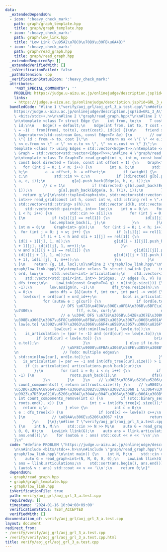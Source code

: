 ```yaml
---
data:
  _extendedDependsOn:
  - icon: ':heavy_check_mark:'
    path: graph/graph_template.hpp
    title: graph/graph_template.hpp
  - icon: ':heavy_check_mark:'
    path: graph/low_link.hpp
    title: "Low Link (\u95A2\u7BC0\u70B9\u30FB\u6A4B)"
  - icon: ':heavy_check_mark:'
    path: graph/read_graph.hpp
    title: graph/read_graph.hpp
  _extendedRequiredBy: []
  _extendedVerifiedWith: []
  _isVerificationFailed: false
  _pathExtension: cpp
  _verificationStatusIcon: ':heavy_check_mark:'
  attributes:
    '*NOT_SPECIAL_COMMENTS*': ''
    PROBLEM: https://judge.u-aizu.ac.jp/onlinejudge/description.jsp?id=GRL_3_A
    links:
    - https://judge.u-aizu.ac.jp/onlinejudge/description.jsp?id=GRL_3_A
  bundledCode: "#line 1 \"verify/aoj_grl/aoj_grl_3_a.test.cpp\"\n#define PROBLEM \"\
    https://judge.u-aizu.ac.jp/onlinejudge/description.jsp?id=GRL_3_A\"\n\n#include\
    \ <bits/stdc++.h>\n\n#line 2 \"graph/read_graph.hpp\"\n\n#line 2 \"graph/graph_template.hpp\"\
    \n\ntemplate <class T> struct Edge {\n    int from, to;\n    T cost;\n    int\
    \ id;\n\n    Edge() = default;\n    Edge(int from, int to, T cost = 1, int id\
    \ = -1) : from(from), to(to), cost(cost), id(id) {}\n\n    friend std::ostream\
    \ &operator<<(std::ostream &os, const Edge<T> &e) {\n        // output format:\
    \ \"{ id : from -> to, cost }\"\n        return os << \"{ \" << e.id << \" : \"\
    \ << e.from << \" -> \" << e.to << \", \" << e.cost << \" }\";\n    }\n};\n\n\
    template <class T> using Edges = std::vector<Edge<T>>;\ntemplate <class T> using\
    \ Graph = std::vector<std::vector<Edge<T>>>;\n#line 4 \"graph/read_graph.hpp\"\
    \n\ntemplate <class T> Graph<T> read_graph(int n, int m, const bool weight = false,\
    \ const bool directed = false, const int offset = 1) {\n    Graph<T> g(n);\n \
    \   for (int i = 0; i < m; i++) {\n        int a, b;\n        std::cin >> a >>\
    \ b;\n        a -= offset, b -= offset;\n        if (weight) {\n            T\
    \ c;\n            std::cin >> c;\n            if (!directed) g[b].push_back(Edge(b,\
    \ a, c, i));\n            g[a].push_back(Edge(a, b, c, i));\n        } else {\n\
    \            // c = 1\n            if (!directed) g[b].push_back(Edge(b, a, T(1),\
    \ i));\n            g[a].push_back(Edge(a, b, T(1), i));\n        }\n    }\n \
    \   return g;\n}\n\nstd::tuple<Graph<int>, std::vector<std::vector<int>>, std::vector<std::pair<int,\
    \ int>>> read_grid(const int h, const int w, std::string rel = \".#\") {\n   \
    \ std::vector<std::string> s(h);\n    std::vector id(h, std::vector<int>(w, -1));\n\
    \    std::vector<std::pair<int, int>> loc;\n    int n = 0;\n    for (int i = 0;\
    \ i < h; i++) {\n        std::cin >> s[i];\n        for (int j = 0; j < w; j++)\
    \ {\n            if (s[i][j] == rel[1]) {\n                id[i][j] = n++;\n \
    \               loc.emplace_back(i, j);\n            }\n        }\n    }\n   \
    \ int m = 0;\n    Graph<int> g(n);\n    for (int i = 0; i < h; i++) {\n      \
    \  for (int j = 0; j < w; j++) {\n            if (s[i][j] == rel[1]) {\n     \
    \           if (i + 1 < h and s[i + 1][j] == rel[1]) {\n                    g[id[i][j]].push_back(Edge(id[i][j],\
    \ id[i + 1][j], 1, m));\n                    g[id[i + 1][j]].push_back(Edge(id[i\
    \ + 1][j], id[i][j], 1, m++));\n                }\n                if (j + 1 <\
    \ w and s[i][j + 1] == rel[1]) {\n                    g[id[i][j]].push_back(Edge(id[i][j],\
    \ id[i][j + 1], 1, m));\n                    g[id[i][j + 1]].push_back(Edge(id[i][j\
    \ + 1], id[i][j], 1, m++));\n                }\n            }\n        }\n   \
    \ }\n    return {g, id, loc};\n}\n#line 2 \"graph/low_link.hpp\"\n\n#line 4 \"\
    graph/low_link.hpp\"\n\ntemplate <class T> struct LowLink {\n    int n;\n    std::vector<int>\
    \ ord, low;\n    std::vector<int> articulations;\n    std::vector<int> roots;\n\
    \    std::vector<std::pair<int, int>> bridges;  // edges {u, v} (u < v)\n    std::vector<std::vector<int>>\
    \ dfs_tree;\n\n    LowLink(const Graph<T>& g) : n(int(g.size())) {\n        ord.assign(n,\
    \ -1);\n        low.assign(n, -1);\n        dfs_tree.resize(n);\n        int ord_id\
    \ = 0;\n        auto dfs = [&](auto f, int cur, int par) -> void {\n         \
    \   low[cur] = ord[cur] = ord_id++;\n            bool is_articulation = false;\n\
    \            for (auto& e : g[cur]) {\n                if (ord[e.to] == -1) {\n\
    \                    // DFS \u6728\u4E0A\u306E\u8FBA\u306B\u5BFE\u3059\u308B\u51E6\
    \u7406\n                    f(f, e.to, cur);\n                    dfs_tree[cur].push_back(e.to);\n\
    \                    // e \u304C DFS \u6728\u306B\u542B\u307E\u308C\u3066\u3044\
    \u308B\u306E\u3067\u5F8C\u9000\u8FBA\u3092\u3059\u3067\u306B\u901A\u3063\u305F\
    \ low[e.to] \u3092\u4F7F\u3063\u3066\u66F4\u65B0\u3057\u3066\u826F\u3044\n   \
    \                 low[cur] = std::min(low[cur], low[e.to]);\n                \
    \    is_articulation |= (par != -1) and (ord[cur] <= low[e.to]);\n           \
    \         if (ord[cur] < low[e.to]) {\n                        bridges.emplace_back(std::minmax(cur,\
    \ e.to));\n                    }\n                } else if (e.to != par) {\n\
    \                    // \u5F8C\u9000\u8FBA\u306B\u5BFE\u3059\u308B\u51E6\u7406\
    \n                    // Todo: multiple edges\n                    low[cur] =\
    \ std::min(low[cur], ord[e.to]);\n                }\n            }\n         \
    \   is_articulation |= par == -1 and int(dfs_tree[cur].size()) > 1;\n        \
    \    if (is_articulation) articulations.push_back(cur);\n            return;\n\
    \        };\n        for (int i = 0; i < n; i++) {\n            if (ord[i] ==\
    \ -1) {\n                roots.push_back(i);\n                dfs(dfs, i, -1);\n\
    \            }\n        }\n    }\n    // \u9023\u7D50\u6210\u5206\u6570\n    int\
    \ count_components() { return int(roots.size()); }\n    // \u9802\u70B9 x \u3092\
    \u53D6\u308A\u9664\u304F\u3068\u3082\u3068\u3082\u3068 1 \u3064\u3060\u3063\u305F\
    \u9023\u7D50\u6210\u5206\u304C\u3044\u304F\u3064\u306B\u306A\u308B\u304B\n   \
    \ int count_components_remove(int x) {\n        if (std::binary_search(roots.begin(),\
    \ roots.end(), x)) {\n            int c = int(dfs_tree[x].size());\n         \
    \   return c;\n        } else {\n            int c = 0;\n            for (auto&\
    \ e : dfs_tree[x]) {\n                if (ord[x] <= low[e]) c++;\n           \
    \ }\n            // \u89AA\u306E\u5206\u3067 +1\n            return c + 1;\n \
    \       }\n    }\n};\n#line 7 \"verify/aoj_grl/aoj_grl_3_a.test.cpp\"\n\nint main()\
    \ {\n    int N, M;\n    std::cin >> N >> M;\n    auto G = read_graph<int>(N, M,\
    \ 0, 0, 0);\n    LowLink llink(G);\n    auto ans = llink.articulations;\n    std::sort(ans.begin(),\
    \ ans.end());\n    for (auto& v : ans) std::cout << v << '\\n';\n    return 0;\n\
    }\n"
  code: "#define PROBLEM \"https://judge.u-aizu.ac.jp/onlinejudge/description.jsp?id=GRL_3_A\"\
    \n\n#include <bits/stdc++.h>\n\n#include \"graph/read_graph.hpp\"\n#include \"\
    graph/low_link.hpp\"\n\nint main() {\n    int N, M;\n    std::cin >> N >> M;\n\
    \    auto G = read_graph<int>(N, M, 0, 0, 0);\n    LowLink llink(G);\n    auto\
    \ ans = llink.articulations;\n    std::sort(ans.begin(), ans.end());\n    for\
    \ (auto& v : ans) std::cout << v << '\\n';\n    return 0;\n}"
  dependsOn:
  - graph/read_graph.hpp
  - graph/graph_template.hpp
  - graph/low_link.hpp
  isVerificationFile: true
  path: verify/aoj_grl/aoj_grl_3_a.test.cpp
  requiredBy: []
  timestamp: '2024-01-16 10:04:08+09:00'
  verificationStatus: TEST_ACCEPTED
  verifiedWith: []
documentation_of: verify/aoj_grl/aoj_grl_3_a.test.cpp
layout: document
redirect_from:
- /verify/verify/aoj_grl/aoj_grl_3_a.test.cpp
- /verify/verify/aoj_grl/aoj_grl_3_a.test.cpp.html
title: verify/aoj_grl/aoj_grl_3_a.test.cpp
---
```

